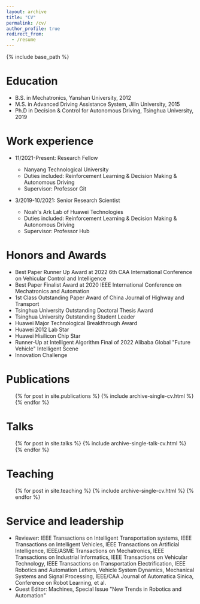 ```yaml
---
layout: archive
title: "CV"
permalink: /cv/
author_profile: true
redirect_from:
  - /resume
---
```


{% include base_path %}

Education
======
* B.S. in Mechatronics, Yanshan University, 2012
* M.S. in Advanced Driving Assistance System, Jilin University, 2015
* Ph.D in Decision & Control for Autonomous Driving, Tsinghua University, 2019

Work experience
======
* 11/2021-Present: Research Fellow
  * Nanyang Technological University
  * Duties included: Reinforcement Learning & Decision Making   & Autonomous Driving
  * Supervisor: Professor Git

* 3/2019-10/2021: Senior Research Scientist
  * Noah's Ark Lab of Huawei Technologies
  * Duties included: Reinforcement Learning & Decision Making   & Autonomous Driving
  * Supervisor: Professor Hub
  
Honors and Awards
======
* Best Paper Runner Up Award at 2022 6th CAA International Conference on Vehicular Control and Intelligence 
* Best Paper Finalist Award at 2020 IEEE International Conference on Mechatronics and Automation 
* 1st Class Outstanding Paper Award of China Journal of Highway and Transport 
* Tsinghua University Outstanding Doctoral Thesis Award
* Tsinghua University Outstanding Student Leader
* Huawei Major Technological Breakthrough Award 
* Huawei 2012 Lab Star
* Huawei Hisilicon Chip Star
* Runner-Up at Intelligent Algorithm Final of 2022 Alibaba Global "Future Vehicle" Intelligent Scene
* Innovation Challenge


Publications
======
  <ul>{% for post in site.publications %}
    {% include archive-single-cv.html %}
  {% endfor %}</ul>
  
Talks
======
  <ul>{% for post in site.talks %}
    {% include archive-single-talk-cv.html %}
  {% endfor %}</ul>
  
Teaching
======
  <ul>{% for post in site.teaching %}
    {% include archive-single-cv.html %}
  {% endfor %}</ul>
  
Service and leadership
======
* Reviewer:
  IEEE Transactions on Intelligent Transportation systems,
  IEEE Transactions on Intelligent Vehicles,
  IEEE Transactions on Artificial Intelligence,
  IEEE/ASME Transactions on Mechatronics,
  IEEE Transactions on Industrial Informatics,
  IEEE Transactions on Vehicular Technology,
  IEEE Transactions on Transportation Electrification,
   IEEE Robotics and Automation Letters,
   Vehicle System Dynamics,
   Mechanical Systems and Signal Processing,
   IEEE/CAA Journal of Automatica Sinica, Conference on Robot Learning, et al.
* Guest Editor:
  Machines, Special Issue "New Trends in Robotics and Automation"
